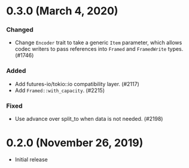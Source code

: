 # 0.3.0 (March 4, 2020)

### Changed

- Change `Encoder` trait to take a generic `Item` parameter, which allows
  codec writers to pass references into `Framed` and `FramedWrite` types. (#1746)

### Added

- Add futures-io/tokio::io compatibility layer. (#2117)
- Add `Framed::with_capacity`. (#2215)

### Fixed

- Use advance over split_to when data is not needed. (#2198)

# 0.2.0 (November 26, 2019)

- Initial release
